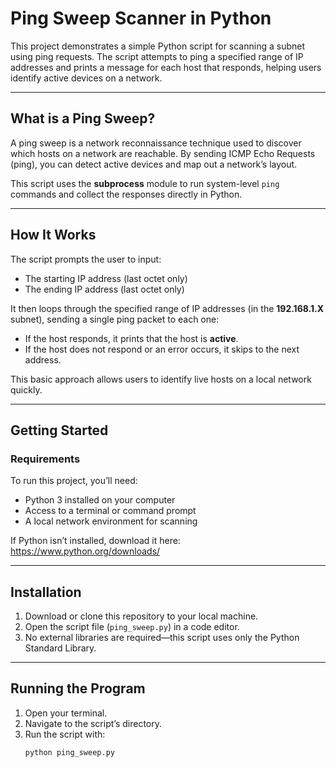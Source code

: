 # Ping Sweep Scanner in Python

This project demonstrates a simple Python script for scanning a subnet using ping requests. The script attempts to ping a specified range of IP addresses and prints a message for each host that responds, helping users identify active devices on a network.

---

## What is a Ping Sweep?

A ping sweep is a network reconnaissance technique used to discover which hosts on a network are reachable. By sending ICMP Echo Requests (ping), you can detect active devices and map out a network’s layout.

This script uses the **subprocess** module to run system-level `ping` commands and collect the responses directly in Python.

---

## How It Works

The script prompts the user to input:

- The starting IP address (last octet only)  
- The ending IP address (last octet only)  

It then loops through the specified range of IP addresses (in the **192.168.1.X** subnet), sending a single ping packet to each one:

- If the host responds, it prints that the host is **active**.  
- If the host does not respond or an error occurs, it skips to the next address.

This basic approach allows users to identify live hosts on a local network quickly.

---

## Getting Started

### Requirements

To run this project, you’ll need:

- Python 3 installed on your computer  
- Access to a terminal or command prompt  
- A local network environment for scanning  

If Python isn’t installed, download it here:  
https://www.python.org/downloads/

---

## Installation

1. Download or clone this repository to your local machine.  
2. Open the script file (`ping_sweep.py`) in a code editor.  
3. No external libraries are required—this script uses only the Python Standard Library.

---

## Running the Program

1. Open your terminal.  
2. Navigate to the script’s directory.  
3. Run the script with:  
   ```bash
   python ping_sweep.py
